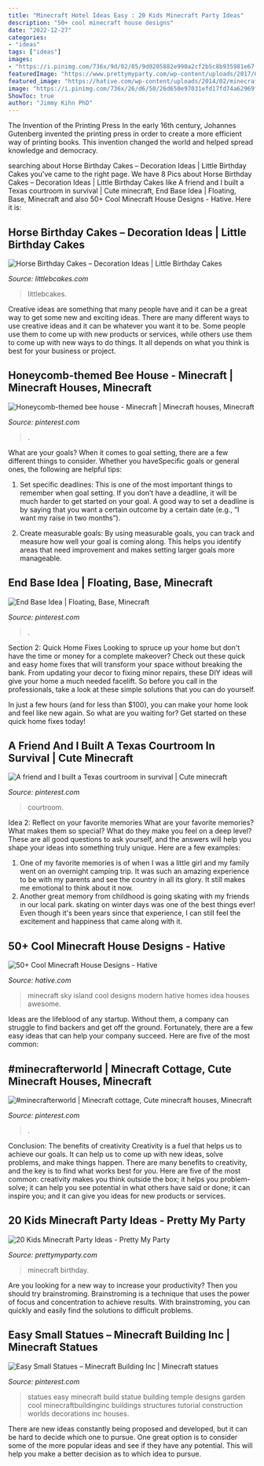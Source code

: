 ```yaml
---
title: "Minecraft Hotel Ideas Easy : 20 Kids Minecraft Party Ideas"
description: "50+ cool minecraft house designs"
date: "2022-12-27"
categories:
- "ideas"
tags: ["ideas"]
images:
- "https://i.pinimg.com/736x/9d/02/05/9d0205882e990a2cf2b5c8b935981e67.jpg"
featuredImage: "https://www.prettymyparty.com/wp-content/uploads/2017/06/minecraft-tnt-birthday-cake.jpg"
featured_image: "https://hative.com/wp-content/uploads/2014/02/minecraft-houses/minecraft-sky-island-27.jpg"
image: "https://i.pinimg.com/736x/26/d6/50/26d650e97031efd17fd74a62969f4270.jpg"
ShowToc: true
author: "Jimmy Kihn PhD"
---
```



The Invention of the Printing Press
In the early 16th century, Johannes Gutenberg invented the printing press in order to create a more efficient way of printing books. This invention changed the world and helped spread knowledge and democracy.

	

		
searching about Horse Birthday Cakes – Decoration Ideas | Little Birthday Cakes you've came to the right page. We have 8 Pics about Horse Birthday Cakes – Decoration Ideas | Little Birthday Cakes like A friend and I built a Texas courtroom in survival | Cute minecraft, End Base Idea | Floating, Base, Minecraft and also 50+ Cool Minecraft House Designs - Hative. Here it is:
		
    
## Horse Birthday Cakes – Decoration Ideas | Little Birthday Cakes

<img loading=lazy src="https://www.littlebcakes.com/wp-content/uploads/2014/01/Horse-Cakes-Photos.jpg" onerror="this.onerror=null;this.src='https://tse1.mm.bing.net/th?id=OIP.lv6cPdLYB2nHbfKewK5BXAHaHo&amp;pid=15.1';" alt="Horse Birthday Cakes – Decoration Ideas | Little Birthday Cakes">

_Source: littlebcakes.com_

>littlebcakes. 

	

Creative ideas are something that many people have and it can be a great way to get some new and exciting ideas. There are many different ways to use creative ideas and it can be whatever you want it to be. Some people use them to come up with new products or services, while others use them to come up with new ways to do things. It all depends on what you think is best for your business or project.

    
## Honeycomb-themed Bee House - Minecraft | Minecraft Houses, Minecraft

<img loading=lazy src="https://i.pinimg.com/736x/9d/02/05/9d0205882e990a2cf2b5c8b935981e67.jpg" onerror="this.onerror=null;this.src='https://tse4.mm.bing.net/th?id=OIP.6w4h_OJmW66WSinwfaio5gHaEC&amp;pid=15.1';" alt="Honeycomb-themed bee house - Minecraft | Minecraft houses, Minecraft">

_Source: pinterest.com_

>. 

	

What are your goals?
When it comes to goal setting, there are a few different things to consider. Whether you haveSpecific goals or general ones, the following are helpful tips:
1. Set specific deadlines: This is one of the most important things to remember when goal setting. If you don’t have a deadline, it will be much harder to get started on your goal. A good way to set a deadline is by saying that you want a certain outcome by a certain date (e.g., “I want my raise in two months”).

2. Create measurable goals: By using measurable goals, you can track and measure how well your goal is coming along. This helps you identify areas that need improvement and makes setting larger goals more manageable.

    
## End Base Idea | Floating, Base, Minecraft

<img loading=lazy src="https://i.pinimg.com/736x/52/40/33/52403370e1c372ba7193c73daa25b13a.jpg" onerror="this.onerror=null;this.src='https://tse1.mm.bing.net/th?id=OIP.anqvM-e9Uy_KUeyrgX8iLQAAAA&amp;pid=15.1';" alt="End Base Idea | Floating, Base, Minecraft">

_Source: pinterest.com_

>. 

	

Section 2: Quick Home Fixes
Looking to spruce up your home but don't have the time or money for a complete makeover? Check out these quick and easy home fixes that will transform your space without breaking the bank.
From updating your decor to fixing minor repairs, these DIY ideas will give your home a much needed facelift. So before you call in the professionals, take a look at these simple solutions that you can do yourself.

In just a few hours (and for less than $100), you can make your home look and feel like new again. So what are you waiting for? Get started on these quick home fixes today!

    
## A Friend And I Built A Texas Courtroom In Survival | Cute Minecraft

<img loading=lazy src="https://i.pinimg.com/736x/33/71/5c/33715c65bb5c0ad2802471e968aa084c.jpg" onerror="this.onerror=null;this.src='https://tse3.mm.bing.net/th?id=OIP.d2mP3FPzCpEb1TVS43GaBQHaEK&amp;pid=15.1';" alt="A friend and I built a Texas courtroom in survival | Cute minecraft">

_Source: pinterest.com_

>courtroom. 

	

Idea 2: Reflect on your favorite memories
What are your favorite memories? What makes them so special? What do they make you feel on a deep level? These are all good questions to ask yourself, and the answers will help you shape your ideas into something truly unique. Here are a few examples: 
1. One of my favorite memories is of when I was a little girl and my family went on an overnight camping trip. It was such an amazing experience to be with my parents and see the country in all its glory. It still makes me emotional to think about it now. 
2. Another great memory from childhood is going skating with my friends in our local park. skating on winter days was one of the best things ever! Even though it's been years since that experience, I can still feel the excitement and happiness that came along with it. 

    
## 50+ Cool Minecraft House Designs - Hative

<img loading=lazy src="https://hative.com/wp-content/uploads/2014/02/minecraft-houses/minecraft-sky-island-27.jpg" onerror="this.onerror=null;this.src='https://tse4.mm.bing.net/th?id=OIP.RskuuKUZzzArnnnZg6IT0QHaEP&amp;pid=15.1';" alt="50+ Cool Minecraft House Designs - Hative">

_Source: hative.com_

>minecraft sky island cool designs modern hative homes idea houses awesome. 

	

Ideas are the lifeblood of any startup. Without them, a company can struggle to find backers and get off the ground. Fortunately, there are a few easy ideas that can help your company succeed. Here are five of the most common: 

    
## #minecrafterworld | Minecraft Cottage, Cute Minecraft Houses, Minecraft

<img loading=lazy src="https://i.pinimg.com/736x/7b/4c/66/7b4c66c976d62d18f6f74772b08fa6ed.jpg" onerror="this.onerror=null;this.src='https://tse4.mm.bing.net/th?id=OIP.nOg81o18v3DQvfSw9L04uQHaHa&amp;pid=15.1';" alt="#minecrafterworld | Minecraft cottage, Cute minecraft houses, Minecraft">

_Source: pinterest.com_

>. 

	

Conclusion: The benefits of creativity
Creativity is a fuel that helps us to achieve our goals. It can help us to come up with new ideas, solve problems, and make things happen. There are many benefits to creativity, and the key is to find what works best for you. Here are five of the most common: creativity makes you think outside the box; it helps you problem-solve; it can help you see potential in what others have said or done; it can inspire you; and it can give you ideas for new products or services.

    
## 20 Kids Minecraft Party Ideas - Pretty My Party

<img loading=lazy src="https://www.prettymyparty.com/wp-content/uploads/2017/06/minecraft-tnt-birthday-cake.jpg" onerror="this.onerror=null;this.src='https://tse1.mm.bing.net/th?id=OIP.Nf86K4GDwO6erSl9Yl5JygHaJ3&amp;pid=15.1';" alt="20 Kids Minecraft Party Ideas - Pretty My Party">

_Source: prettymyparty.com_

>minecraft birthday. 

	

Are you looking for a new way to increase your productivity? Then you should try brainstroming. Brainstroming is a technique that uses the power of focus and concentration to achieve results. With brainstroming, you can quickly and easily find the solutions to difficult problems.

    
## Easy Small Statues – Minecraft Building Inc | Minecraft Statues

<img loading=lazy src="https://i.pinimg.com/736x/26/d6/50/26d650e97031efd17fd74a62969f4270.jpg" onerror="this.onerror=null;this.src='https://tse1.mm.bing.net/th?id=OIP.JB7NsuVkjzzM80txPUetnAHaD7&amp;pid=15.1';" alt="Easy Small Statues – Minecraft Building Inc | Minecraft statues">

_Source: pinterest.com_

>statues easy minecraft build statue building temple designs garden cool minecraftbuildinginc buildings structures tutorial construction worlds decorations inc houses. 

	

There are new ideas constantly being proposed and developed, but it can be hard to decide which one to pursue. One great option is to consider some of the more popular ideas and see if they have any potential. This will help you make a better decision as to which idea to pursue.

